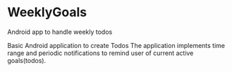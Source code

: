 # WeeklyGoals
Android app to handle weekly todos

Basic Android application to create Todos 
The application implements time range and periodic notifications to remind user of current active goals(todos).
